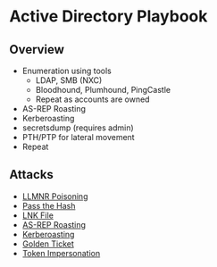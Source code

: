 # Active Directory Playbook
## Overview
- Enumeration using tools
    - LDAP, SMB (NXC)
    - Bloodhound, Plumhound, PingCastle
    - Repeat as accounts are owned
- AS-REP Roasting
- Kerberoasting
- secretsdump (requires admin)
- PTH/PTP for lateral movement
- Repeat
## Attacks
- [LLMNR Poisoning](https://github.com/toneillcodes/cybersecurity-notes/blob/main/active-directory/attacks/llmnr-poisoning.md)
- [Pass the Hash](https://github.com/toneillcodes/cybersecurity-notes/blob/main/active-directory/attacks/pass-the-hash.md)
- [LNK File](https://github.com/toneillcodes/cybersecurity-notes/blob/main/active-directory/attacks/lnk-file.md)
- [AS-REP Roasting](https://github.com/toneillcodes/cybersecurity-notes/blob/main/active-directory/attacks/asrep-roasting.md)
- [Kerberoasting](https://github.com/toneillcodes/cybersecurity-notes/blob/main/active-directory/attacks/kerberoasting.md)
- [Golden Ticket](https://github.com/toneillcodes/cybersecurity-notes/blob/main/active-directory/attacks/golden-ticket.md)
- [Token Impersonation](https://github.com/toneillcodes/cybersecurity-notes/blob/main/active-directory/attacks/token-impersonation.md)
